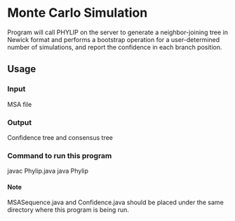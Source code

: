 # Monte Carlo Simulation

Program will call PHYLIP on the server to generate a neighbor-joining tree in 
Newick format and performs a bootstrap operation for a user-determined number of 
simulations, and report the confidence in each branch position.

## Usage 

### Input

MSA file

### Output

Confidence tree and consensus tree

### Command to run this program 
javac Phylip.java
java Phylip

#### Note
MSASequence.java and Confidence.java should be placed under the same directory where this program 
is being run.
